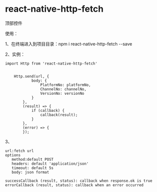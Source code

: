 # react-native-http-fetch
顶部控件


使用：

1、在终端进入到项目目录：npm i react-native-http-fetch --save

2、实例：

    import Http from 'react-native-http-fetch'


        Http.send(url, {
                body: {
                    PlatformNo: platformNo,
                    ChannelNo: channelNo,
                    VersionNo: versionNo
                }
            },
            (result) => {
                if (callback) {
                    callback(result);
                }
            },
            (error) => {
            });


3、

    url:fetch url
    options
       method:default POST
       headers: default 'application/json'
       timeout: default 5s
       body: json format

    successCallback (result, status): callback when response.ok is true
    errorCallback (result, status): callback when an error occurred
